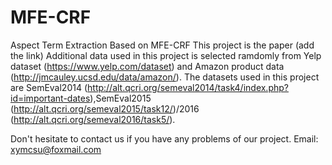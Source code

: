# MFE-CRF
 Aspect Term Extraction Based on MFE-CRF
This project is the paper (add the link)
Additional data used in this project is selected ramdomly from Yelp dataset (https://www.yelp.com/dataset) and Amazon product data (http://jmcauley.ucsd.edu/data/amazon/).
The datasets used in this project are SemEval2014 (http://alt.qcri.org/semeval2014/task4/index.php?id=important-dates),SemEval2015 (http://alt.qcri.org/semeval2015/task12/)/2016 (http://alt.qcri.org/semeval2016/task5/).


Don't hesitate to contact us if you have any problems of our project. Email: xymcsu@foxmail.com

